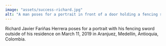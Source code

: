 ```yaml
---
image: "assets/success-richard.jpg"
alt: "A man poses for a portrait in front of a door holding a fencing sword in front of him"
---
```

Richard Javier Fariñas Herrera poses for a portrait with his fencing sword outside of his residence on March 11, 2019 in Aranjuez, Medellín, Antioquia, Colombia.